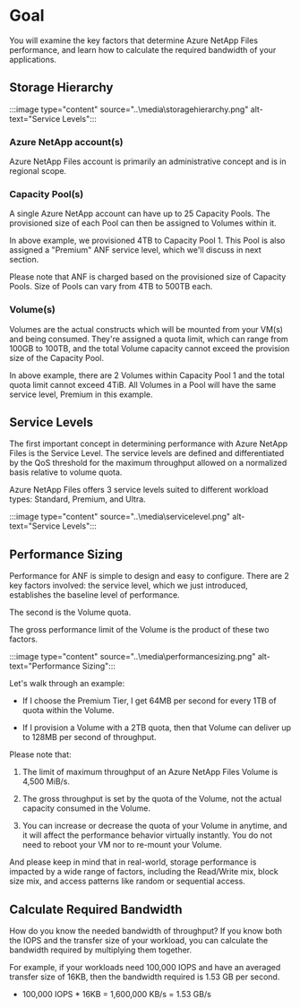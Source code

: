 <!-- 1. Topic sentence(s) --------------------------------------------------------------------------------

    Goal: briefly summarize the key skill this unit will teach

    Heading: do not add an H1 or H2 title here, an auto-generated H1 will appear above this content

    Example: "Organizations often have multiple storage accounts to let them implement different sets of requirements."

    [Learning-unit introduction guidance](https://review.docs.microsoft.com/learn-docs/docs/id-guidance-introductions?branch=master#rule-use-the-standard-learning-unit-introduction-format)

-->

# Goal

You will examine the key factors that determine Azure NetApp Files performance, and learn how to calculate the required bandwidth of your applications.

<!-- 2. Scenario sub-task --------------------------------------------------------------------------------

    Goal: Describe the part of the scenario that will be solved by the content in this unit

    Heading: none, combine this with the topic sentence into a single paragraph

    Example: "In the shoe-company scenario, we will use a Twitter trigger to launch our app when tweets containing our product name are available."
-->

## Storage Hierarchy

:::image type="content" source="..\media\storagehierarchy.png" alt-text="Service Levels":::

### Azure NetApp account(s)

Azure NetApp Files account is primarily an administrative concept and is in regional scope.

### Capacity Pool(s)

A single Azure NetApp account can have up to 25 Capacity Pools. The provisioned size of each Pool can then be assigned to Volumes within it. 

In above example, we provisioned 4TB to Capacity Pool 1. This Pool is also assigned a "Premium" ANF service level, which we'll discuss in next section. 

Please note that ANF is charged based on the provisioned size of Capacity Pools. Size of Pools can vary from 4TB to 500TB each.

### Volume(s)

Volumes are the actual constructs which will be mounted from your VM(s) and being consumed. They're assigned a quota limit, which can range from 100GB to 100TB, and the total Volume capacity cannot exceed the provision size of the Capacity Pool.

In above example, there are 2 Volumes within Capacity Pool 1 and the total quota limit cannot exceed 4TiB. All Volumes in a Pool will have the same service level, Premium in this example.

## Service Levels

The first important concept in determining performance with Azure NetApp Files is the Service Level. The service levels are defined and differentiated by the QoS threshold for the maximum throughput allowed on a normalized basis relative to volume quota.  

Azure NetApp Files offers 3 service levels suited to different workload types: Standard, Premium, and Ultra.

:::image type="content" source="..\media\servicelevel.png" alt-text="Service Levels":::

<!-- 3. Prose table-of-contents --------------------------------------------------------------------

    Goal: State concisely what's covered in this unit

    Heading: none, combine this with the topic sentence into a single paragraph

    Example: "Here, you will learn the policy factors that are controlled by a storage account so you can decide how many accounts you need."
TODO: write your prose table-of-contents
-->

<!-- 4. Image (highly recommended) ----------------------------------------------------------------

    Goal: Add a visual like an image, table, list, etc. that supports the topic sentence. Ideally, you'll provide an image that illustrates the customer problem the unit will solve; it can use the scenario to do this or stay generic (i.e. not address the scenario).
TODO: add a visual dddd

-->

<!-- 5. Chunked content-------------------------------------------------------------------------------------

    Goal: Provide all the information the learner needs to perform this sub-task.

    Structure: Break the content into 'chunks' where each chunk has three things:
        1. An H2 or H3 heading describing the goal of the chunk
        2. 1-3 paragraphs of text
        3. A visual like an image, table, or list

    [Learning-unit structural guidance](https://review.docs.microsoft.com/learn-docs/docs/id-guidance-structure-learning-content?branch=master)
-->

## Performance Sizing

Performance for ANF is simple to design and easy to configure. There are 2 key factors involved: the service level, which we just introduced, establishes the baseline level of performance.

The second is the Volume quota.

The gross performance limit of the Volume is the product of these two factors.

:::image type="content" source="..\media\performancesizing.png" alt-text="Performance Sizing":::

Let's walk through an example:

- If I choose the Premium Tier, I get 64MB per second for every 1TB of quota within the Volume.

- If I provision a Volume with a 2TB quota, then that Volume can deliver up to 128MB per second of throughput.  

Please note that:

1. The limit of maximum throughput of an Azure NetApp Files Volume is 4,500 MiB/s.

2. The gross throughput is set by the quota of the Volume, not the actual capacity consumed in the Volume.

3. You can increase or decrease the quota of your Volume in anytime, and it will affect the performance behavior virtually instantly. You do not need to reboot your VM nor to re-mount your Volume.

And please keep in mind that in real-world, storage performance is impacted by a wide range of factors, including the Read/Write mix, block size mix, and access patterns like random or sequential access.

## Calculate Required Bandwidth

How do you know the needed bandwidth of throughput? If you know both the IOPS and the transfer size of your workload, you can calculate the bandwidth required by multiplying them together.

For example, if your workloads need 100,000 IOPS and have an averaged transfer size of 16KB, then the bandwidth required is 1.53 GB per second.

- 100,000 IOPS * 16KB = 1,600,000 KB/s = 1.53 GB/s


<!-- - - - - - - - - - - - - - - - - - - - - - - - - - - - - - - - - - - - - - - - -->

<!-- Do not add a unit summary or references/links -->